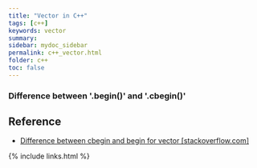 ```yaml
---
title: "Vector in C++"
tags: [c++]
keywords: vector
summary:
sidebar: mydoc_sidebar
permalink: c++_vector.html
folder: c++
toc: false
---
```


### Difference between '.begin()' and '.cbegin()'


## Reference

* [Difference between cbegin and begin for vector [stackoverflow.com]](https://stackoverflow.com/questions/31208640/what-is-the-difference-between-cbegin-and-begin-for-vector)

{% include links.html %}
